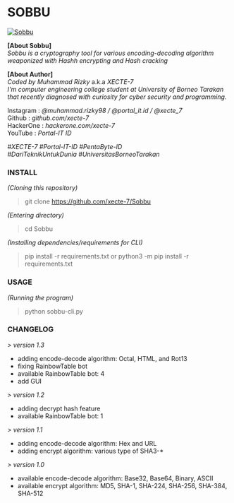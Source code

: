 # SOBBU

<a href="https://github.com/dr-3am/Sobbu/tree/version-1.1"><img align="center" src="https://raw.githubusercontent.com/xecte-7/Sobbu/main/assets/banner.jpg" alt="Sobbu"></a>

**[About Sobbu]**<br>
*Sobbu is a cryptography tool for various encoding-decoding algorithm weaponized with Hashh encrypting and Hash cracking*

**[About Author]**<br>
*Coded by Muhammad Rizky* a.k.a *XECTE-7*<br>
*I'm computer engineering college student at University of Borneo Tarakan that recently diagnosed with curiosity for cyber security and programming.*

Instagram : *@muhammad.rizky98 / @portal_it.id / @xecte_7*<br>
Github : *github.com/xecte-7*<br>
HackerOne : *hackerone.com/xecte-7*<br>
YouTube : *Portal-IT ID*

*#XECTE-7 #Portal-IT-ID #PentaByte-ID*<br>
*#DariTeknikUntukDunia #UniversitasBorneoTarakan*

### INSTALL
*(Cloning this repository)*
> git clone https://github.com/xecte-7/Sobbu

*(Entering directory)*
> cd Sobbu

*(Installing dependencies/requirements for CLI)*
> pip install -r requirements.txt
or
> python3 -m pip install -r requirements.txt

### USAGE
*(Running the program)*
> python sobbu-cli.py

### CHANGELOG
*> version 1.3*
- adding encode-decode algorithm: Octal, HTML, and Rot13
- fixing RainbowTable bot
- available RainbowTable bot: 4
- add GUI

*> version 1.2*
- adding decrypt hash feature
- available RainbowTable bot: 1

*> version 1.1*
- adding encode-decode algorithm: Hex and URL
- adding encrypt algorithm: various type of SHA3-*

*> version 1.0*
- available encode-decode algorithm: Base32, Base64, Binary, ASCII
- available encrypt algorithm: MD5, SHA-1, SHA-224, SHA-256, SHA-384, SHA-512

